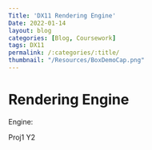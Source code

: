 ```yaml
---
Title: 'DX11 Rendering Engine'
Date: 2022-01-14
layout: blog
categories: [Blog, Coursework]
tags: DX11
permalink: /:categories/:title/
thumbnail: "/Resources/BoxDemoCap.png"
---
```

<h1>Rendering Engine</h1>
Engine:

Proj1 Y2

